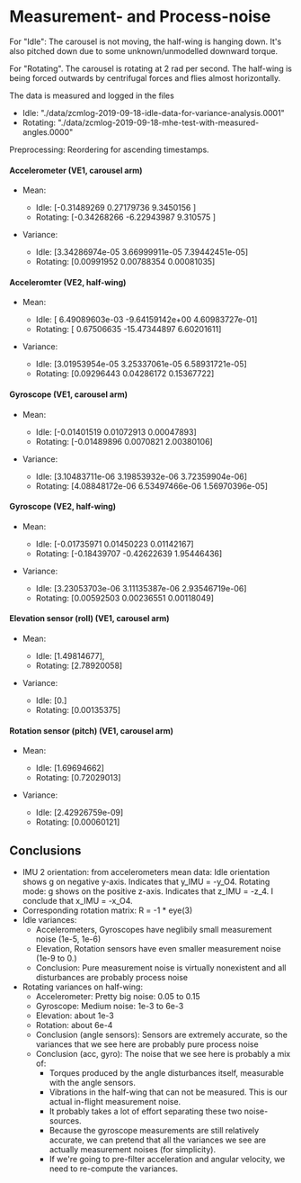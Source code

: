 # Measurement- and Process-noise

For "Idle": The carousel is not moving, the half-wing is hanging down. It's also pitched down
due to some unknown/unmodelled downward torque.

For "Rotating". The carousel is rotating at 2 rad per second. The half-wing is being forced 
outwards by centrifugal forces and flies almost horizontally.

The data is measured and logged in the files
* Idle: "./data/zcmlog-2019-09-18-idle-data-for-variance-analysis.0001"
* Rotating: "./data/zcmlog-2019-09-18-mhe-test-with-measured-angles.0000"

Preprocessing: Reordering for ascending timestamps.

#### Accelerometer (VE1, carousel arm)

* Mean:
  * Idle: [-0.31489269  0.27179736  9.3450156 ]
  * Rotating: [-0.34268266 -6.22943987  9.310575  ] 

* Variance:
  * Idle: [3.34286974e-05 3.66999911e-05 7.39442451e-05]
  * Rotating: [0.00991952 0.00788354 0.00081035]
   
#### Acceleromter (VE2, half-wing)

* Mean:
  * Idle: [ 6.49089603e-03 -9.64159142e+00  4.60983727e-01]
  * Rotating: [ 0.67506635 -15.47344897   6.60201611]

* Variance:
  * Idle: [3.01953954e-05 3.25337061e-05 6.58931721e-05]
  * Rotating: [0.09296443 0.04286172 0.15367722]

#### Gyroscope (VE1, carousel arm)
   
* Mean:
  * Idle: [-0.01401519  0.01072913  0.00047893]
  * Rotating: [-0.01489896  0.0070821   2.00380106]
  
* Variance:
  * Idle: [3.10483711e-06 3.19853932e-06 3.72359904e-06]
  * Rotating: [4.08848172e-06 6.53497466e-06 1.56970396e-05] 

#### Gyroscope (VE2, half-wing)
   
* Mean:
  * Idle: [-0.01735971  0.01450223  0.01142167]
  * Rotating: [-0.18439707 -0.42622639  1.95446436]
  
* Variance:
  * Idle: [3.23053703e-06 3.11135387e-06 2.93546719e-06]
  * Rotating:  [0.00592503 0.00236551 0.00118049]

#### Elevation sensor (roll) (VE1, carousel arm)

* Mean:
  * Idle: [1.49814677],
  * Rotating: [2.78920058]
  
* Variance:
  * Idle: [0.]
  * Rotating: [0.00135375]
   
#### Rotation sensor (pitch) (VE1, carousel arm)
   
* Mean:
  * Idle: [1.69694662]
  * Rotating: [0.72029013]

* Variance: 
  * Idle: [2.42926759e-09]
  * Rotating: [0.00060121]
   
## Conclusions

* IMU 2 orientation: from accelerometers mean data: Idle orientation shows g on negative y-axis. Indicates that y_IMU = -y_O4. 
Rotating mode: g shows on the positive z-axis. Indicates that z_IMU = -z_4. I conclude that x_IMU = -x_O4.
* Corresponding rotation matrix: R = -1 * eye(3)
* Idle variances:
  * Accelerometers, Gyroscopes have neglibily small measurement noise  (1e-5, 1e-6)
  * Elevation, Rotation sensors have even smaller measurement noise (1e-9 to 0.)
  * Conclusion: Pure measurement noise is virtually nonexistent and all disturbances are probably process noise
* Rotating variances on half-wing:
  * Accelerometer: Pretty big noise: 0.05 to 0.15
  * Gyroscope: Medium noise: 1e-3 to 6e-3
  * Elevation: about 1e-3
  * Rotation: about 6e-4
  * Conclusion (angle sensors): Sensors are extremely accurate, so the variances that we see here are probably pure process
    noise
  * Conclusion (acc, gyro): The noise that we see here is probably a mix of:
    * Torques produced by the angle disturbances itself, measurable with the angle sensors.
    * Vibrations in the half-wing that can not be measured. This is our actual in-flight measurement noise.
    * It probably takes a lot of effort separating these two noise-sources.
    * Because the gyroscope measurements are still relatively accurate, we can pretend that all the variances we see
      are actually measurement noises (for simplicity).
    * If we're going to pre-filter acceleration and angular velocity, we need to re-compute the variances.
